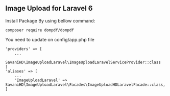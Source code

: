 ## Image Upload for Laravel 6

Install Package By using bellow command:
```
composer require dompdf/dompdf
```
You need to update on config/app.php file
```
'providers' => [
    ...
    SavaniHD\ImageUploadLaravel\ImageUploadLaravelServiceProvider::class
]
'aliases' => [
    ...
    'ImageUploadLaravel' => SavaniHD\ImageUploadLaravel\Facades\ImageUploadHDLaravelFacade::class,
]
```
